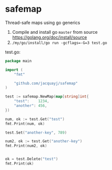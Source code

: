 # safemap

Thread-safe maps using go generics

1. Compile and install go `master` from source https://golang.org/doc/install/source
2. `/my/go/install/go run -gcflags=-G=3 test.go`

test.go:

```go
package main

import (
    "fmt"

    "github.com/jacquayj/safemap"
)

test := safemap.NewMap(map[string]int{
    "test":    1234,
    "another": 456,
})

num, ok := test.Get("test")
fmt.Print(num, ok)

test.Set("another-key", 789)

num2, ok := test.Get("another-key")
fmt.Print(num2, ok)


ok = test.Delete("test")
fmt.Print(ok)

```

